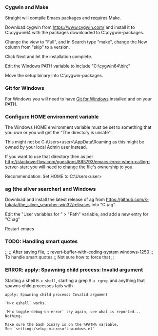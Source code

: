 ### Cygwin and Make ###

Straight will compile Emacs packages and requires Make.

Download cygwin from https://www.cygwin.com/ and install it to C:\cygwin64 with the packages downloaded to C:\cygwin-packages.

Change the view to "Full", and in Search type "make", change the New column from "skip" to a version.

Click Next and let the installation complete.

Edit the Windows PATH variable to include "C:\cygwin64\bin;"

Move the setup binary into C:\cygwin-packages.

### Git for Windows ###

For Windows you will need to have [Git for Windows](https://gitforwindows.org/) installed and on your PATH.

### Configure HOME environment variable ###

The Windows HOME environment variable must be set to something that you own or
you will get the "The directory <XXX> is unsafe".

This might not be C:\Users\<user>\AppData\Roaming as this might be owned by your local Admin user instead.

If you want to use that directory then as per
http://stackoverflow.com/questions/885793/emacs-error-when-calling-server-start
you will need to change the file's ownership to you.

Recommendation: Set HOME to C:\Users\<user>

### ag (the silver searcher) and Windows ###

Download and install the latest release of ag from  https://github.com/k-takata/the_silver_searcher-win32/releases into "C:\ag".

Edit the "User variables for <user>" > "Path" variable, and add a new entry for "C:\ag"

Restart emacs

### TODO: Handling smart quotes ###

;;
;; After saving file,
;; revert-buffer-with-coding-system windows-1250
;; To handle smart quotes
;; Not sure how to force that
;;

### ERROR: apply: Spawning child process: Invalid argument ###

Starting a shell `M-x shell`, starting a grep `M-x rgrep` and anything that spawns child processes fails with

```
apply: Spawning child process: Invalid argument

`M-x eshell` works.

`M-x toggle-debug-on-error` try again, see what is reported... Nothing.

Make sure the bash binary is on the %PATH% variable.
See `settings/setup-microsoft-windows.el`

